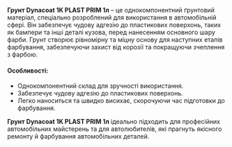 **Грунт Dynacoat 1K PLAST PRIM 1л** – це однокомпонентний ґрунтовий матеріал, спеціально розроблений для використання в автомобільній сфері. Він забезпечує чудову адгезію до пластикових поверхонь, таких як бампери та інші деталі кузова, перед нанесенням основного шару фарби. Грунт створює рівномірну та міцну основу для наступних етапів фарбування, забезпечуючи захист від корозії та покращуючи зчеплення з фарбою.

#### Особливості:

- Однокомпонентний склад для зручності використання.
- Забезпечує чудову адгезію до пластикових поверхонь.
- Легко наноситься та швидко висихає, скорочуючи час підготовки до фарбування.

**Грунт Dynacoat 1K PLAST PRIM 1л** ідеально підходить для професійних автомобільних майстерень та для автолюбителів, які прагнуть якісного ремонту й фарбування автомобільних деталей.
